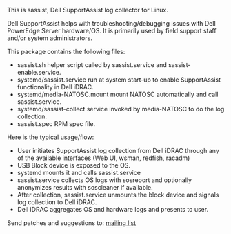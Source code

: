 This is sassist, Dell SupportAssist log collector for Linux.

Dell SupportAssist helps with troubleshooting/debugging issues with
Dell PowerEdge Server hardware/OS. It is primarily used by field support
staff and/or system administrators.

This package contains the following files:
 - sassist.sh
	helper script called by sassist.service and sassist-enable.service.
 - systemd/sassist.service
	run at system start-up to enable SupportAssist functionality
	in Dell iDRAC.
 - systemd/media-NATOSC.mount
	mount NATOSC automatically and call sassist.service.
 - systemd/sassist-collect.service
	invoked by media-NATOSC to do the log collection.
 - sassist.spec
	RPM spec file.

Here is the typical usage/flow:
 - User initiates SupportAssist log collection from Dell iDRAC through any
	of the available interfaces (Web UI, wsman, redfish, racadm)
 - USB Block device is exposed to the OS.
 - systemd mounts it and calls sassist.service
 - sassist.service collects OS logs with sosreport and optionally anonymizes
	results with soscleaner if available.
 - After collection, sassist.service unmounts the block device and signals
	log collection to Dell iDRAC.
 - Dell iDRAC aggregates OS and hardware logs and presents to user.

Send patches and suggestions to:
[mailing list](https://lists.us.dell.com/mailman/listinfo/linux-poweredge)
